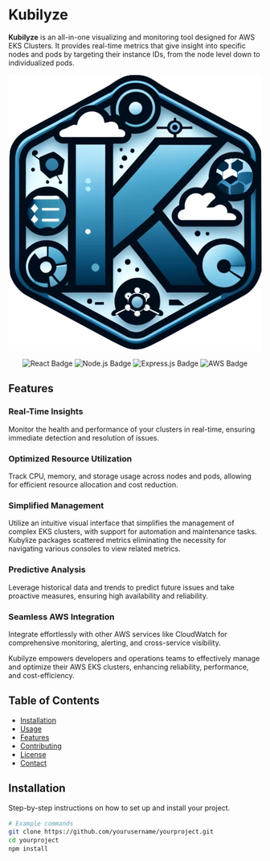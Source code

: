 # Kubilyze

**Kubilyze** is an all-in-one visualizing and monitoring tool designed for AWS EKS Clusters. It provides real-time metrics that give insight into specific nodes and pods by targeting their instance IDs, from the node level down to individualized pods.


![Kubilyze Logo](client/components/logo.png)

<div align="center">
    <img src="https://img.shields.io/badge/React-61DAFB?style=for-the-badge&logo=react&logoColor=white" alt="React Badge"/>
    <img src="https://img.shields.io/badge/Node.js-339933?style=for-the-badge&logo=nodedotjs&logoColor=white" alt="Node.js Badge"/>
    <img src="https://img.shields.io/badge/Express.js-000000?style=for-the-badge&logo=express&logoColor=white" alt="Express.js Badge"/>
    <img src="https://img.shields.io/badge/AWS-232F3E?style=for-the-badge&logo=amazonaws&logoColor=FF9900" alt="AWS Badge"/>
</div>

## Features

### Real-Time Insights
Monitor the health and performance of your clusters in real-time, ensuring immediate detection and resolution of issues.

### Optimized Resource Utilization
Track CPU, memory, and storage usage across nodes and pods, allowing for efficient resource allocation and cost reduction.

### Simplified Management
Utilize an intuitive visual interface that simplifies the management of complex EKS clusters, with support for automation and maintenance tasks. Kubylize packages scattered metrics eliminating the necessity for navigating various consoles to view related metrics. 

### Predictive Analysis
Leverage historical data and trends to predict future issues and take proactive measures, ensuring high availability and reliability.

### Seamless AWS Integration
Integrate effortlessly with other AWS services like CloudWatch for comprehensive monitoring, alerting, and cross-service visibility. 

Kubilyze empowers developers and operations teams to effectively manage and optimize their AWS EKS clusters, enhancing reliability, performance, and cost-efficiency.



## Table of Contents

- [Installation](#installation)
- [Usage](#usage)
- [Features](#features)
- [Contributing](#contributing)
- [License](#license)
- [Contact](#contact)

## Installation

Step-by-step instructions on how to set up and install your project.

```bash
# Example commands
git clone https://github.com/yourusername/yourproject.git
cd yourproject
npm install
